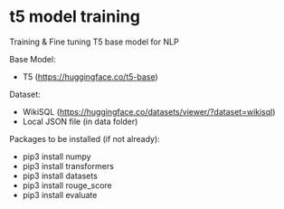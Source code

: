 # t5 model training
Training & Fine tuning T5 base model for NLP

Base Model:
- T5 (https://huggingface.co/t5-base)

Dataset:
- WikiSQL (https://huggingface.co/datasets/viewer/?dataset=wikisql)
- Local JSON file (in data folder)

Packages to be installed (if not already):
- pip3 install numpy
- pip3 install transformers
- pip3 install datasets
- pip3 install rouge_score
- pip3 install evaluate
